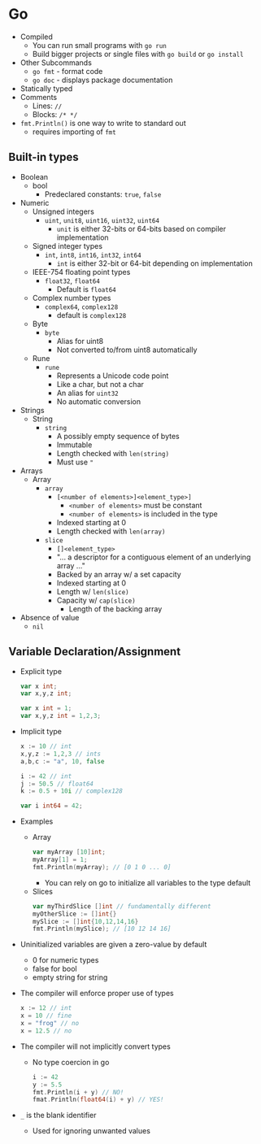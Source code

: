 # Go
+ Compiled
    - You can run small programs with `go run`
    - Build bigger projects or single files with `go build` or `go install`
+ Other Subcommands
    - `go fmt` - format code 
    - `go doc` - displays package documentation
+ Statically typed
+ Comments
    - Lines: `//` 
    - Blocks: `/* */`
+ `fmt.Println()` is one way to write to standard out
    - requires importing of `fmt`

## Built-in types
+ Boolean
    - bool
        + Predeclared constants: `true`, `false`
+ Numeric
    - Unsigned integers
        + `uint`, `unit8`, `uint16`, `uint32`, `uint64`
            - `unit` is either 32-bits or 64-bits based on compiler
              implementation
    - Signed integer types
        + `int`, `int8`, `int16`, `int32`, `int64`
            - `int` is either 32-bit or 64-bit depending on implementation
    - IEEE-754 floating point types
        + `float32`, `float64`
            - Default is `float64`
    - Complex number types
        + `complex64`, `complex128`
            - default is `complex128`
    - Byte
        + `byte`
            - Alias for uint8
            - Not converted to/from uint8 automatically
    - Rune
        + `rune`
            - Represents a Unicode code point
            - Like a char, but not a char
            - An alias for `uint32`
            - No automatic conversion
+ Strings
    - String
        + `string`
            - A possibly empty sequence of bytes
            - Immutable
            - Length checked with `len(string)`
            - Must use `"`
+ Arrays
    - Array
        + `array`
            - `[<number of elements>]<element_type>]`
                + `<number of elements>` must be constant
                + `<number of elements>` is included in the type
            - Indexed starting at 0
            - Length checked with `len(array)`
        + `slice`
            - `[]<element_type>`
            - "... a descriptor for a contiguous element of an underlying array
              ..."
            - Backed by an array w/ a set capacity
            - Indexed starting at 0
            - Length w/ `len(slice)`
            - Capacity w/ `cap(slice)`
                + Length of the backing array
+ Absence of value
    - `nil`


## Variable Declaration/Assignment
+ Explicit type
    ```go
    var x int;
    var x,y,z int;

    var x int = 1;
    var x,y,z int = 1,2,3;
    ```

+ Implicit type
    ```go
    x := 10 // int
    x,y,z := 1,2,3 // ints
    a,b,c := "a", 10, false
    ```
    
    ```go
    i := 42 // int
    j := 50.5 // float64
    k := 0.5 + 10i // complex128

    var i int64 = 42;
    ```

+ Examples
    - Array
        ```go
        var myArray [10]int;
        myArray[1] = 1;
        fmt.Println(myArray); // [0 1 0 ... 0]
        ```
        - You can rely on go to initialize all variables to the type default
    - Slices
        ```go
        var myThirdSlice []int // fundamentally different
        myOtherSlice := []int{}
        mySlice := []int{10,12,14,16}
        fmt.Println(mySlice); // [10 12 14 16]
        ```
+ Uninitialized variables are given a zero-value by default
    - 0 for numeric types
    - false for bool
    - empty string for string
+ The compiler will enforce proper use of types
    ```go
    x := 12 // int
    x = 10 // fine
    x = "frog" // no
    x = 12.5 // no
    ```
+ The compiler will not implicitly convert types
    - No type coercion in go
        ```go
        i := 42
        y := 5.5
        fmt.Println(i + y) // NO!
        fmat.Println(float64(i) + y) // YES!
        ```
+ `_` is the blank identifier
    - Used for ignoring unwanted values
